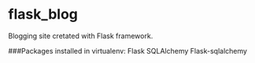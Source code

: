# flask_blog
Blogging site cretated with Flask framework.

###Packages installed in virtualenv:
Flask
SQLAlchemy
Flask-sqlalchemy
